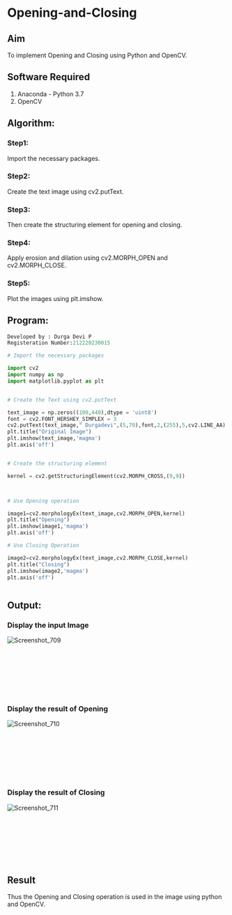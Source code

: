 # Opening-and-Closing

## Aim
To implement Opening and Closing using Python and OpenCV.

## Software Required
1. Anaconda - Python 3.7
2. OpenCV
## Algorithm:
### Step1:
Import the necessary packages.
<br>


### Step2:
Create the text image using cv2.putText.
<br>

### Step3:
Then create the structuring element for opening and closing.
<br>

### Step4:
Apply erosion and dilation using cv2.MORPH_OPEN and cv2.MORPH_CLOSE.
<br>

### Step5:
Plot the images using plt.imshow.
<br>

 
## Program:
```python
Developed by : Durga Devi P
Registeration Number:212220230015
```

``` Python
# Import the necessary packages

import cv2
import numpy as np
import matplotlib.pyplot as plt


# Create the Text using cv2.putText

text_image = np.zeros((100,440),dtype = 'uint8')
font = cv2.FONT_HERSHEY_SIMPLEX = 3
cv2.putText(text_image," Durgadevi",(5,70),font,2,(255),5,cv2.LINE_AA)
plt.title("Original Image")
plt.imshow(text_image,'magma')
plt.axis('off')


# Create the structuring element

kernel = cv2.getStructuringElement(cv2.MORPH_CROSS,(9,9))



# Use Opening operation

image1=cv2.morphologyEx(text_image,cv2.MORPH_OPEN,kernel)
plt.title("Opening")
plt.imshow(image1,'magma')
plt.axis('off')

# Use Closing Operation

image2=cv2.morphologyEx(text_image,cv2.MORPH_CLOSE,kernel)
plt.title("Closing")
plt.imshow(image2,'magma')
plt.axis('off')



```
## Output:

### Display the input Image

![Screenshot_709](https://user-images.githubusercontent.com/75235704/171369780-00e87fca-8ba1-4081-9a1e-49d525534efa.png)

<br>
<br>
<br>
<br>
<br>
<br>

### Display the result of Opening
![Screenshot_710](https://user-images.githubusercontent.com/75235704/171369800-f311d746-376c-4fe4-b37b-0e89cbdaf506.png)


<br>
<br>
<br>
<br>
<br>
<br>

### Display the result of Closing

![Screenshot_711](https://user-images.githubusercontent.com/75235704/171369833-766adf45-a6f7-439d-b353-2663324130ad.png)

<br>
<br>
<br>
<br>
<br>
<br>

## Result
Thus the Opening and Closing operation is used in the image using python and OpenCV.
